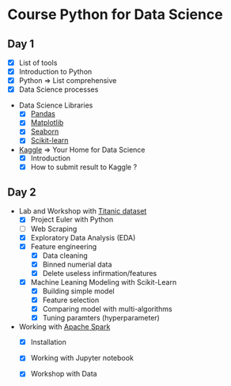 # Course Python for Data Science

## Day 1
* [x] List of tools
* [x] Introduction to Python
* [x] Python => List comprehensive
* [x] Data Science processes
* Data Science Libraries
   * [x] [Pandas](https://pandas.pydata.org/)
   * [x] [Matplotlib](https://matplotlib.org/)
   * [x] [Seaborn](https://seaborn.pydata.org/)
   * [x] [Scikit-learn](http://scikit-learn.org/)
* [Kaggle](https://www.kaggle.com/) => Your Home for Data Science
   * [x] Introduction
   * [x] How to submit result to Kaggle ?
   
## Day 2
* Lab and Workshop with [Titanic dataset](https://www.kaggle.com/c/titanic)
  * [x] Project Euler with Python
  * [ ] Web Scraping
  * [x] Exploratory Data Analysis (EDA)
  * [x] Feature engineering
    * [x] Data cleaning
    * [x] Binned numerial data
    * [x] Delete useless infirmation/features
  * [x] Machine Leaning Modeling with Scikit-Learn
    * [x] Building simple model
    * [x] Feature selection
    * [x] Comparing model with multi-algorithms
    * [x] Tuning paramters (hyperparameter)   
* Working with [Apache Spark](https://spark.apache.org/)
  * [x] Installation
  * [x] Working with Jupyter notebook
  * [x] Workshop with Data

